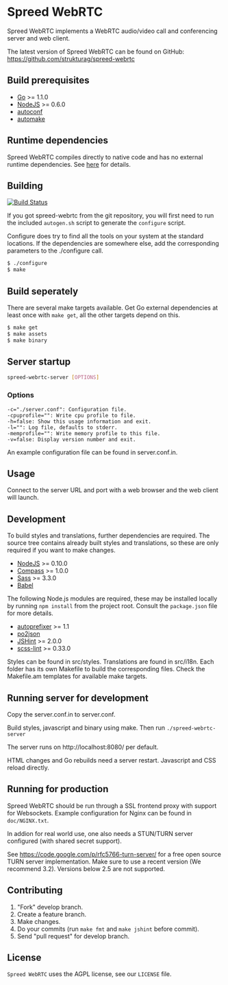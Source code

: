 Spreed WebRTC
===================

Spreed WebRTC implements a WebRTC audio/video call and conferencing server
and web client.

The latest version of Spreed WebRTC can be found on GitHub:
https://github.com/strukturag/spreed-webrtc


## Build prerequisites

  - [Go](http://golang.org) >= 1.1.0
  - [NodeJS](http://nodejs.org/) >= 0.6.0
  - [autoconf](http://www.gnu.org/software/autoconf/)
  - [automake](http://www.gnu.org/software/automake/)


## Runtime dependencies

Spreed WebRTC compiles directly to native code and has no
external runtime dependencies. See [here](http://golang.org/doc/faq#How_is_the_run_time_support_implemented)
for details.


## Building

[![Build Status](https://travis-ci.org/strukturag/spreed-webrtc.png?branch=master)](https://travis-ci.org/strukturag/spreed-webrtc)

If you got spreed-webrtc from the git repository, you will first need
to run the included `autogen.sh` script to generate the `configure`
script.

Configure does try to find all the tools on your system at the standard
locations. If the dependencies are somewhere else, add the corresponding
parameters to the ./configure call.

```bash
$ ./configure
$ make
  ```


## Build seperately

There are several make targets available. Get Go external dependencies at
least once with ``make get``, all the other targets depend on this.

```bash
$ make get
$ make assets
$ make binary
```


## Server startup

```bash
spreed-webrtc-server [OPTIONS]
```

### Options

```
-c="./server.conf": Configuration file.
-cpuprofile="": Write cpu profile to file.
-h=false: Show this usage information and exit.
-l="": Log file, defaults to stderr.
-memprofile="": Write memory profile to this file.
-v=false: Display version number and exit.
```

An example configuration file can be found in server.conf.in.


## Usage

Connect to the server URL and port with a web browser and the
web client will launch.


## Development

To build styles and translations, further dependencies are required.
The source tree contains already built styles and translations, so
these are only required if you want to make changes.

  - [NodeJS](http://nodejs.org/) >= 0.10.0
  - [Compass](http://compass-style.org/) >= 1.0.0
  - [Sass](http://sass-lang.com/) >= 3.3.0
  - [Babel](http://babel.pocoo.org/)

The following Node.js modules are required, these may be installed
locally by running `npm install` from the project root. Consult the
`package.json` file for more details.

  - [autoprefixer](https://www.npmjs.org/package/autoprefixer) >= 1.1
  - [po2json](https://github.com/mikeedwards/po2json)
  - [JSHint](http://www.jshint.com/) >= 2.0.0
  - [scss-lint](https://github.com/causes/scss-lint) >= 0.33.0

Styles can be found in src/styles. Translations are found in src/i18n.
Each folder has its own Makefile to build the corresponding files. Check the
Makefile.am templates for available make targets.


## Running server for development

Copy the server.conf.in to server.conf.

Build styles, javascript and binary using make. Then run
``./spreed-webrtc-server``

The server runs on http://localhost:8080/ per default.

HTML changes and Go rebuilds need a server restart. Javascript
and CSS reload directly.


## Running for production

Spreed WebRTC should be run through a SSL frontend proxy with
support for Websockets. Example configuration for Nginx can be
found in `doc/NGINX.txt`.

In addion for real world use, one also needs a STUN/TURN server
configured (with shared secret support).

See https://code.google.com/p/rfc5766-turn-server/ for a free
open source TURN server implementation. Make sure to use a recent
version (We recommend 3.2). Versions below 2.5 are not supported.


## Contributing

1. "Fork" develop branch.
2. Create a feature branch.
3. Make changes.
4. Do your commits (run ``make fmt`` and ``make jshint`` before commit).
5. Send "pull request" for develop branch.


## License

`Spreed WebRTC` uses the AGPL license, see our `LICENSE` file.
